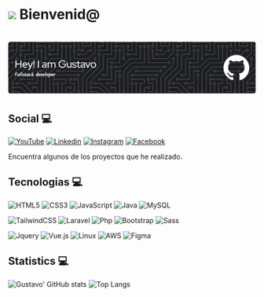 # <img src="https://media.giphy.com/media/f3iwJFOVOwuy7K6FFw/giphy.gif" width="150"/> Bienvenid@
# <img src="github-header-image.png"/>

## Social 💻
[![YouTube](https://img.shields.io/badge/YouTube-%23FF0000.svg?style=for-the-badge&logo=YouTube&logoColor=white)](https://www.youtube.com/channel/UCfd-NHkTzVxmqb58f3LXXXg)
[![Linkedin](https://img.shields.io/badge/linkedin-%231572B6.svg?style=for-the-badge&logo=linkedin&logoColor=white)](https://www.linkedin.com/in/gustavoramirezlopez)
[![Instagram](https://img.shields.io/badge/Instagram-%23E4405F.svg?style=for-the-badge&logo=Instagram&logoColor=white)]()
[![Facebook](https://img.shields.io/badge/Facebook-%231877F2.svg?style=for-the-badge&logo=Facebook&logoColor=white)](https://www.facebook.com/gustavo.ramirez.Lopez999)

Encuentra algunos de los proyectos que he realizado.

## Tecnologias 💻
![HTML5](https://img.shields.io/badge/html5-%23E34F26.svg?style=for-the-badge&logo=html5&logoColor=white)
![CSS3](https://img.shields.io/badge/css3-%231572B6.svg?style=for-the-badge&logo=css3&logoColor=white)
![JavaScript](https://img.shields.io/badge/javascript-%23323330.svg?style=for-the-badge&logo=javascript&logoColor=%23F7DF1E)
![Java](https://img.shields.io/badge/java-%23ED8B00.svg?style=for-the-badge&logo=openjdk&logoColor=white)
![MySQL](https://img.shields.io/badge/mysql-%2300f.svg?style=for-the-badge&logo=mysql&logoColor=white)

![TailwindCSS](https://img.shields.io/badge/tailwindcss-%2338B2AC.svg?style=for-the-badge&logo=tailwind-css&logoColor=white)
![Laravel](https://img.shields.io/badge/Laravel-%23FF2D20.svg?style=for-the-badge&logo=laravel&logoColor=white)
![Php](https://img.shields.io/badge/Php-%23777BB4.svg?style=for-the-badge&logo=php&logoColor=white)
![Bootstrap](https://img.shields.io/badge/Bootstrap-%23563D7C.svg?style=for-the-badge&logo=bootstrap&logoColor=white)
![Sass](https://img.shields.io/badge/Sass-%23CC6699.svg?style=for-the-badge&logo=sass&logoColor=white)

![Jquery](https://img.shields.io/badge/Jquery-%230769AD.svg?style=for-the-badge&logo=jquery&logoColor=white)
![Vue.js](https://img.shields.io/badge/Vue.js-%234FC08D.svg?style=for-the-badge&logo=vue.js&logoColor=white)
![Linux](https://img.shields.io/badge/Linux-%23FCC624.svg?style=for-the-badge&logo=linux&logoColor=white)
![AWS](https://img.shields.io/badge/AWS-%23232F3E.svg?style=for-the-badge&logo=amazon-aws&logoColor=white)
![Figma](https://img.shields.io/badge/Figma-%23F24E1E.svg?style=for-the-badge&logo=figma&logoColor=white)


## Statistics 💻

![Gustavo' GitHub stats](https://github-readme-stats.vercel.app/api?username=gustavo1623645&show_icons=true&theme=dark) ![Top Langs](https://github-readme-stats.vercel.app/api/top-langs/?username=gustavo1623645&layout=compact&theme=dark)










